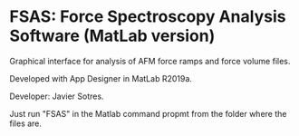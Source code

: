 # FSAS: Force Spectroscopy Analysis Software (MatLab version)
Graphical interface for analysis of AFM force ramps and force volume files.

Developed with App Designer in MatLab R2019a.

Developer: Javier Sotres.

Just run "FSAS" in the Matlab command propmt from the folder where the files are.
